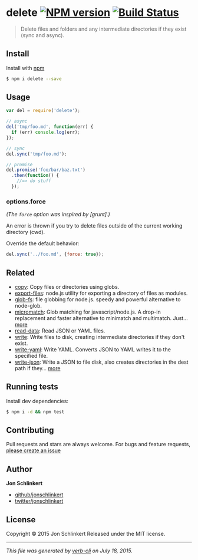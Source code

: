# delete [![NPM version](https://badge.fury.io/js/delete.svg)](http://badge.fury.io/js/delete)  [![Build Status](https://travis-ci.org/jonschlinkert/delete.svg)](https://travis-ci.org/jonschlinkert/delete)

> Delete files and folders and any intermediate directories if they exist (sync and async).

## Install

Install with [npm](https://www.npmjs.com/)

```sh
$ npm i delete --save
```

## Usage

```js
var del = require('delete');

// async
del('tmp/foo.md', function(err) {
  if (err) console.log(err);
});

// sync
del.sync('tmp/foo.md');

// promise
del.promise('foo/bar/baz.txt')
  .then(function() {
    //=> do stuff
  });
```

### options.force

_(The `force` option was inspired by [grunt].)_

An error is thrown if you try to delete files outside of the current working directory (cwd).

Override the default behavior:

```js
del.sync('../foo.md', {force: true});
```

## Related

* [copy](https://github.com/jonschlinkert/copy): Copy files or directories using globs.
* [export-files](https://github.com/jonschlinkert/export-files): node.js utility for exporting a directory of files as modules.
* [glob-fs](https://github.com/jonschlinkert/glob-fs): file globbing for node.js. speedy and powerful alternative to node-glob.
* [micromatch](https://github.com/jonschlinkert/micromatch): Glob matching for javascript/node.js. A drop-in replacement and faster alternative to minimatch and multimatch. Just… [more](https://github.com/jonschlinkert/micromatch)
* [read-data](https://github.com/jonschlinkert/read-data): Read JSON or YAML files.
* [write](https://github.com/jonschlinkert/write): Write files to disk, creating intermediate directories if they don't exist.
* [write-yaml](https://github.com/jonschlinkert/write-yaml): Write YAML. Converts JSON to YAML writes it to the specified file.
* [write-json](https://github.com/jonschlinkert/write-json): Write a JSON to file disk, also creates directories in the dest path if they… [more](https://github.com/jonschlinkert/write-json)

## Running tests

Install dev dependencies:

```sh
$ npm i -d && npm test
```

## Contributing

Pull requests and stars are always welcome. For bugs and feature requests, [please create an issue](https://github.com/jonschlinkert/delete/issues/new)

## Author

**Jon Schlinkert**

+ [github/jonschlinkert](https://github.com/jonschlinkert)
+ [twitter/jonschlinkert](http://twitter.com/jonschlinkert)

## License

Copyright © 2015 Jon Schlinkert
Released under the MIT license.

***

_This file was generated by [verb-cli](https://github.com/assemble/verb-cli) on July 18, 2015._